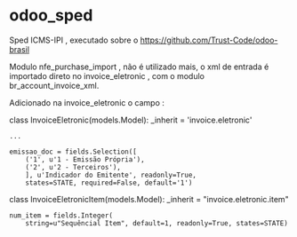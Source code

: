 # odoo_sped
Sped ICMS-IPI , executado sobre o https://github.com/Trust-Code/odoo-brasil

Modulo nfe_purchase_import , não é utilizado mais, o xml de entrada é importado direto no invoice_eletronic , com o modulo br_account_invoice_xml.

Adicionado na invoice_eletronic o campo :

class InvoiceEletronic(models.Model):
    _inherit = 'invoice.eletronic'
    
    ... 
    
    emissao_doc = fields.Selection([
        ('1', u'1 - Emissão Própria'),
        ('2', u'2 - Terceiros'),
        ], u'Indicador do Emitente', readonly=True, 
        states=STATE, required=False, default='1')
        
        
 class InvoiceEletronicItem(models.Model):
    _inherit = "invoice.eletronic.item"
    
    
    num_item = fields.Integer(
        string=u"Sequêncial Item", default=1, readonly=True, states=STATE)
        
        
